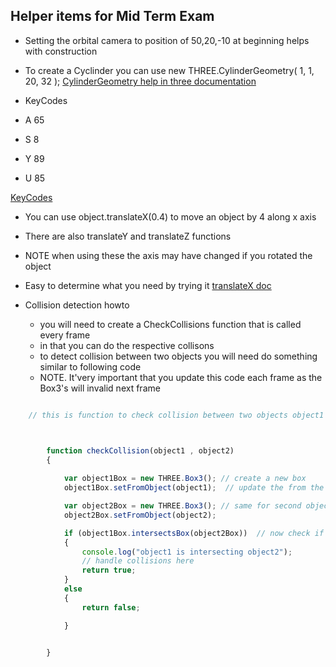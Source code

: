 



## Helper items for Mid Term Exam



- Setting the orbital camera to position of 50,20,-10 at beginning helps with construction

- To create a Cyclinder you can use new THREE.CylinderGeometry( 1, 1, 20, 32 ); 
[CylinderGeometry help in three documentation ](https://threejs.org/docs/#api/en/geometries/CylinderGeometry)  


- KeyCodes 
- A 65
- S 8
- Y 89
- U 85

[KeyCodes](https://developer.mozilla.org/en-US/docs/Web/API/KeyboardEvent/keyCode)

- You can use object.translateX(0.4) to move an object by 4 along x axis
- There are also  translateY and translateZ functions
- NOTE when using these the axis may have changed if you rotated the object
-    Easy to determine what you need by trying it
[translateX doc](https://threejs.org/docs/#api/en/core/Object3D.translateX)


- Collision detection howto
	- you will need to create a CheckCollisions function that is called every frame
	- in that you can do the respective collisons
	- to detect collision between two objects you will need do something similar to following code
	- NOTE. It'very important that you update this code each frame as the Box3's will invalid next frame

```javascript

	// this is function to check collision between two objects object1 and object2



		function checkCollision(object1 , object2)
		{
		
			var object1Box = new THREE.Box3(); // create a new box
			object1Box.setFromObject(object1);  // update the from the object so it's got right position and size

			var object2Box = new THREE.Box3(); // same for second object
			object2Box.setFromObject(object2);

			if (object1Box.intersectsBox(object2Box))  // now check if the two boxes are colliding
			{
				console.log("object1 is intersecting object2");
				// handle collisions here
				return true;
			}
			else
			{
				return false;

			}


		}


```



